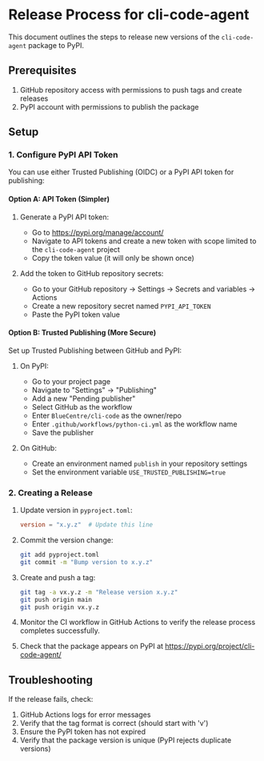 # Release Process for cli-code-agent

This document outlines the steps to release new versions of the `cli-code-agent` package to PyPI.

## Prerequisites

1. GitHub repository access with permissions to push tags and create releases
2. PyPI account with permissions to publish the package

## Setup

### 1. Configure PyPI API Token

You can use either Trusted Publishing (OIDC) or a PyPI API token for publishing:

#### Option A: API Token (Simpler)

1. Generate a PyPI API token:
   - Go to https://pypi.org/manage/account/
   - Navigate to API tokens and create a new token with scope limited to the `cli-code-agent` project
   - Copy the token value (it will only be shown once)

2. Add the token to GitHub repository secrets:
   - Go to your GitHub repository → Settings → Secrets and variables → Actions
   - Create a new repository secret named `PYPI_API_TOKEN`
   - Paste the PyPI token value

#### Option B: Trusted Publishing (More Secure)

Set up Trusted Publishing between GitHub and PyPI:
   
1. On PyPI:
   - Go to your project page
   - Navigate to "Settings" → "Publishing"
   - Add a new "Pending publisher"
   - Select GitHub as the workflow
   - Enter `BlueCentre/cli-code` as the owner/repo
   - Enter `.github/workflows/python-ci.yml` as the workflow name
   - Save the publisher

2. On GitHub:
   - Create an environment named `publish` in your repository settings
   - Set the environment variable `USE_TRUSTED_PUBLISHING=true`

### 2. Creating a Release

1. Update version in `pyproject.toml`:
   ```toml
   version = "x.y.z"  # Update this line
   ```

2. Commit the version change:
   ```bash
   git add pyproject.toml
   git commit -m "Bump version to x.y.z"
   ```

3. Create and push a tag:
   ```bash
   git tag -a vx.y.z -m "Release version x.y.z"
   git push origin main
   git push origin vx.y.z
   ```

4. Monitor the CI workflow in GitHub Actions to verify the release process completes successfully.

5. Check that the package appears on PyPI at https://pypi.org/project/cli-code-agent/

## Troubleshooting

If the release fails, check:

1. GitHub Actions logs for error messages
2. Verify that the tag format is correct (should start with 'v')
3. Ensure the PyPI token has not expired
4. Verify that the package version is unique (PyPI rejects duplicate versions) 